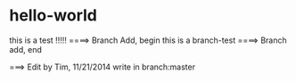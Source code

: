 hello-world
===========

this is a test  !!!!!
====> Branch Add, begin
this is a branch-test
====> Branch add, end


===> Edit by Tim, 11/21/2014
write in branch:master
